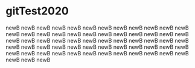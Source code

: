 # gitTest2020

newB newB newB newB newB newB newB 
newB newB newB newB newB newB newB 
newB newB newB newB newB newB newB 
newB newB newB newB newB newB newB 
newB newB newB newB newB newB newB 
newB newB newB newB newB newB newB 
newB newB newB newB newB newB newB 
newB newB newB newB newB newB newB 
newB newB newB newB newB newB newB 
